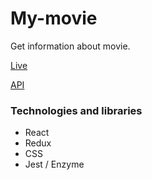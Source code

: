 # My-movie

Get information about movie.

[Live](https://rent-room-2.herokuapp.com)

[API](http://www.omdbapi.com)

### Technologies and libraries

- React
- Redux
- CSS
- Jest / Enzyme
